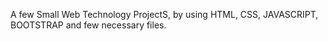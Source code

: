 A few Small Web Technology ProjectS, by using HTML, CSS, JAVASCRIPT, BOOTSTRAP and few necessary files.
